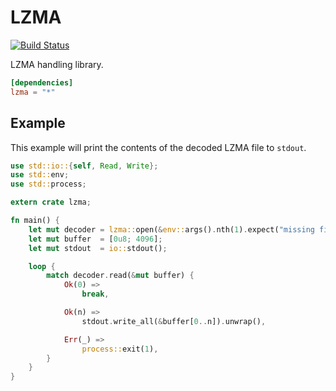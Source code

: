 LZMA
====
[![Build Status](https://travis-ci.org/meh/rust-lzma.svg?branch=master)](https://travis-ci.org/meh/rust-lzma)

LZMA handling library.

```toml
[dependencies]
lzma = "*"
```

Example
-------
This example will print the contents of the decoded LZMA file to `stdout`.

```rust
use std::io::{self, Read, Write};
use std::env;
use std::process;

extern crate lzma;

fn main() {
	let mut decoder = lzma::open(&env::args().nth(1).expect("missing file")).unwrap();
	let mut buffer  = [0u8; 4096];
	let mut stdout  = io::stdout();

	loop {
		match decoder.read(&mut buffer) {
			Ok(0) =>
				break,

			Ok(n) =>
				stdout.write_all(&buffer[0..n]).unwrap(),

			Err(_) =>
				process::exit(1),
		}
	}
}
```
